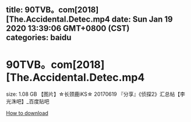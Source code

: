
title: 90TVB。com[2018][The.Accidental.Detec.mp4
date: Sun Jan 19 2020 13:39:06 GMT+0800 (CST)    
categories: baidu
---

# 90TVB。com[2018][The.Accidental.Detec.mp4
size: 1.08 GB
 【图片】☆长颈鹿iKS☆ 20170619 『分享』《侦探2》汇总帖【李光洙吧】_百度贴吧
 

[How to download](https://bpcam.bemobtrk.com/go/2ceec3aa-1ca2-46d6-b9ff-aaa5c184517c?jno=876)